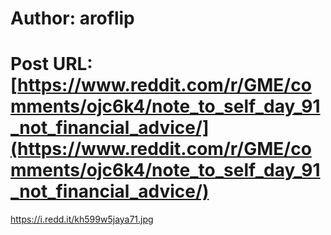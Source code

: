 # Author: aroflip
# Post URL: [https://www.reddit.com/r/GME/comments/ojc6k4/note_to_self_day_91_not_financial_advice/](https://www.reddit.com/r/GME/comments/ojc6k4/note_to_self_day_91_not_financial_advice/)


https://i.redd.it/kh599w5jaya71.jpg